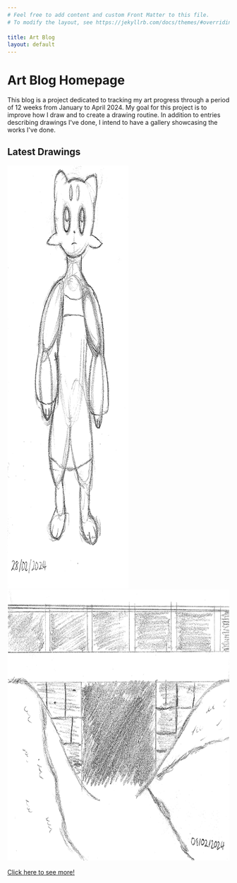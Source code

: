 ```yaml
---
# Feel free to add content and custom Front Matter to this file.
# To modify the layout, see https://jekyllrb.com/docs/themes/#overriding-theme-defaults

title: Art Blog
layout: default
---
```


<h1>Art Blog Homepage</h1>

This blog is a project dedicated to tracking my art progress through a period of 12 weeks from January to April 2024. My goal for this project is to improve how I draw and to create a drawing routine. In addition to entries describing drawings I've done, I intend to have a gallery showcasing the works I've done.

<h2>Latest Drawings</h2>

<div class="gallery">
    <a target="_blank" href="assets/images/weeksevendrawingtwo.PNG">
     <img src="assets/images/weeksevendrawingtwo.PNG" alt="Mienfoo sketch dated 28/02/2024" width="274" height="960">
    </a>
    <a target="_blank" href="assets/images/weekfivedrawing.PNG">
     <img src="assets/images/weekfivedrawing.PNG" alt="Bridge sketch dated 08/02/2024" width="980" height="615">
    </a>
</div>


<a href="/gallery.html">Click here to see more!</a>